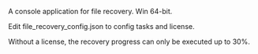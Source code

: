 A console application for file recovery.
Win 64-bit.

Edit file_recovery_config.json to config tasks and license.

Without a license, the recovery progress can only be executed up to 30%.
